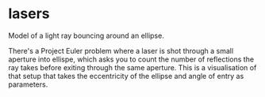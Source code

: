 # lasers
Model of a light ray bouncing around an ellipse.

There's a Project Euler problem where a laser is shot through a small aperture into ellispe, which asks you to count the number of reflections the ray takes before exiting through the same aperture.  This is a visualisation of that setup that takes the eccentricity of the ellipse and angle of entry as parameters.
